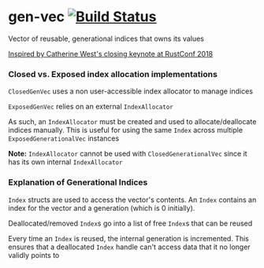  # gen-vec [![Build Status](https://travis-ci.org/Mnenmenth/gen-vec-rs.svg?branch=master)](https://travis-ci.org/Mnenmenth/gen-vec-rs)
 
 Vector of reusable, generational indices that owns its values

 [Inspired by Catherine West's closing keynote at RustConf 2018](https://kyren.github.io/2018/09/14/rustconf-talk.html)

 ### Closed vs. Exposed index allocation implementations

 `ClosedGenVec` uses a non user-accessible index allocator to manage indices

 `ExposedGenVec` relies on an external `IndexAllocator`

 As such, an `IndexAllocator` must be created and used to allocate/deallocate indices manually.
 This is useful for using the same `Index` across multiple `ExposedGenerationalVec` instances

 **Note:** `IndexAllocator` cannot be used with `ClosedGenerationalVec` since it has its own 
 internal `IndexAllocator`

 ### Explanation of Generational Indices

 `Index` structs are used to access the vector's contents. An `Index` contains an index for the vector
 and a generation (which is 0 initially).

 Deallocated/removed `Index`s go into a list of free `Index`s that can be reused

 Every time an `Index` is reused, the internal generation is incremented. This ensures that a deallocated
 `Index` handle can't access data that it no longer validly points to